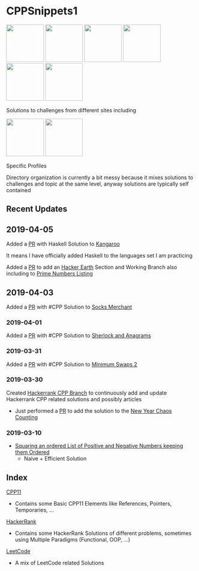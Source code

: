 
# CPPSnippets1

<img src="https://encrypted-tbn0.gstatic.com/images?q=tbn:ANd9GcRlxuiLpEobyVBA8ohw0t5Q-X_zLRKRZENtYCDWNpEigEtDU_ZC" width="100" height="100" />  <img src="https://encrypted-tbn0.gstatic.com/images?q=tbn:ANd9GcQWnzmvmwvYibi9fELxUne0qcY_xLcufaeevUUfqm8Ld8eaeuF-" width="100" height="100" />  <img src="https://upload.wikimedia.org/wikipedia/commons/6/6a/JavaScript-logo.png" width="100" height="100" />  <img src="https://www.codemate.com/wp-content/uploads/2015/11/go-lang-icon.png" width="100" height="100" />  <img src="https://user-images.githubusercontent.com/3332274/30523722-0101ba56-9bef-11e7-929c-8843369c5d44.png" width="100" height="100" /> <img src="https://www.fpcomplete.com/hubfs/haskell_logo.svg" width="100" height="100"/>

Solutions to challenges from different sites including 

<a href="https://www.hackerrank.com/"><img src="https://podtail.com/content/images/podcast/artwork/600/h/a/hackerrank-radio.jpg" width="100" height="100"></a> <a href="https://www.hackerearth.com/"><img src="https://upload.wikimedia.org/wikipedia/commons/thumb/e/e8/HackerEarth_logo.png/220px-HackerEarth_logo.png" width="100" height="100"></a>

Specific Profiles 

Directory organization is currently a bit messy because it mixes solutions to challenges and topic at the same level, anyway solutions are typically self contained 









## Recent Updates 

## 2019-04-05 

Added a [PR](https://github.com/NicolaBernini/CPPSnippets1/pull/7) with Haskell Solution to [Kangaroo](https://www.hackerrank.com/challenges/kangaroo/problem) 

It means I have officially added Haskell to the languages set I am practicing 



Added a [PR](https://github.com/NicolaBernini/CPPSnippets1/pull/8) to add an [Hacker Earth](https://www.hackerearth.com/) Section and Working Branch also including to [Prime Numbers Listing](https://www.hackerearth.com/practice/basic-programming/input-output/basics-of-input-output/practice-problems/algorithm/prime-number-8/)



## 2019-04-03 

Added a [PR](https://github.com/NicolaBernini/CPPSnippets1/pull/6) with #CPP Solution to [Socks Merchant](https://www.hackerrank.com/challenges/sock-merchant/problem)





### 2019-04-01

Added a [PR](https://github.com/NicolaBernini/CPPSnippets1/pull/5) with #CPP Solution to [Sherlock and Anagrams](https://www.hackerrank.com/challenges/sherlock-and-anagrams/problem)





### 2019-03-31 

Added a [PR](https://github.com/NicolaBernini/CPPSnippets1/pull/4) with #CPP Solution to [Minimum Swaps 2](https://www.hackerrank.com/challenges/minimum-swaps-2/problem)





### 2019-03-30 

Created [Hackerrank CPP Branch](https://github.com/NicolaBernini/CPPSnippets1/tree/hackerrank_cpp_20190330_1) to continuously add and update Hackerrank CPP related solutions and possibly articles 
- Just performed a [PR](https://github.com/NicolaBernini/CPPSnippets1/pull/3) to add the solution to the [New Year Chaos Counting](https://github.com/NicolaBernini/CPPSnippets1/blob/master/hackerrank/counting/new_year_chaos1.cpp) 




### 2019-03-10 

- [Squaring an ordered List of Positive and Negative Numbers keeping them Ordered](https://github.com/NicolaBernini/CPPSnippets1/tree/master/algo/ordered_square)
  - Naive + Efficient Solution 



## Index 

[CPP11](https://github.com/NicolaBernini/CPPSnippets1/tree/master/cpp11/)
- Contains some Basic CPP11 Elements like References, Pointers, Temporaries, ... 

[HackerRank](https://github.com/NicolaBernini/CPPSnippets1/tree/master/hackerrank)
- Contains some HackerRank Solutions of different problems, sometimes using Multiple Paradigms (Functional, OOP, ...)

[LeetCode](https://github.com/NicolaBernini/CPPSnippets1/tree/master/leetcode)
- A mix of LeetCode related Solutions 






